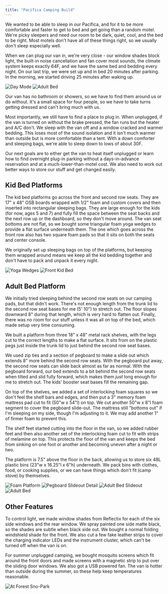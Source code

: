 ```yaml
---
title: "Pacifica Camping Build"
---
```


We wanted to be able to sleep in our Pacifica, and for it to be more comfortable and faster to get to bed and get going than a random motel. We're picky sleepers and need our room to be dark, quiet, cool, and the bed to be right. Most motels don't have all of these things right, so we usually don't sleep especially well.

When we can plug our van in, we're very close - our window shades block light, the built-in noise cancellation and fan cover most sounds, the climate system keeps exactly 64F, and we have the same bed and bedding every night. On our last trip, we were set up and in bed 20 minutes after parking. In the morning, we started driving 25 minutes after waking up.

![Day Mode](images/DayMode.jpg)
![Adult Bed](images/NightMode.jpg)

Our van has no bathroom or showers, so we have to find them around us or do without. It's a small space for four people, so we have to take turns getting dressed and can't bring much with us.

Most importantly, we still have to find a place to plug in. When unplugged, if the van is turned on without the brake pressed, the fan runs but the heater and A/C don't. We sleep with the van off and a window cracked and warmer bedding. This loses most of the sound isolation and it isn't much warmer than outside but is more comfortable than a tent. With a down comforter and sleeping bags, we're able to sleep down to lows of about 30F.

Our next goals are to either get the van to heat itself unplugged or learn how to find overnight plug-in parking without a days-in-advance reservation and at a much-lower-than-motel cost. We also need to work out better ways to store our stuff and get changed easily.

## Kid Bed Platforms
The kid bed platforms go across the front and second row seats. They are 17" x 48" OSB boards wrapped with 1/2" foam and custom covers and then inserted into rectangular sleeping bags. They are large enough for the kids (for now, ages 5 and 7) and fully fill the space between the seat backs and the next row up or the dashboard, so they don't move around. The van seat bottoms are not flat, so we bought some triangular foam yoga wedges to provide a flat surface underneath them. The one which goes across the front row also has two square foam pads so that it sits on both the seats and center console.

We originally set up sleeping bags on top of the platforms, but keeping them wrapped around means we keep all the kid bedding together and don't have to pack and unpack it every night.

![Yoga Wedges](images/YogaWedges.jpg)
![Front Kid Bed](images/FrontKidBed.jpg)

## Adult Bed Platform
We initially tried sleeping behind the second row seats on our camping pads, but that didn't work. There's not enough length from the trunk lid to the second row seat bases for me (5' 10") to stretch out. The floor slopes downward 8" during that length, which is very hard to flatten out. Finally, there was no room for our stuff unless it was all on top of the bed, which made setup very time consuming.

We built a platform from three 18" x 48" metal rack shelves, with the legs cut to the correct lengths to make a flat surface. It sits from on the plastic pegs just inside the trunk lid to just behind the second row seat bases. 

We used zip ties and a section of pegboard to make a slide out which extends 8" more behind the second row seats. With the pegboard put away, the second row seats can slide back almost as far as normal. With the pegboard forward, our bed extends to a bit behind the second row seats when tilted and slid fully forward, which makes them *just* long enough for me to stretch out. The kids' booster seat bases fill the remaining gap.

On top of the shelves, we added a set of interlocking foam squares so we don't feel the shelf bars and edges, and then put a 3" memory foam mattress pad cut to fit (50"w x 54"l) on top. We cut another 50"w x 8"l foam segment to cover the pegboard slide-out. The mattress still "bottoms out" if I'm sleeping on my side, though I'm adjusting to it. We may add another 1" of firmer foam to prevent this.

The shelf feet started cutting into the floor in the van, so we added rubber feet and then also another set of the interlocking foam cut to fit with strips of melamine on top. This protects the floor of the van and keeps the bed from sinking on one foot or another and becoming uneven after a night or two.

The platform is 7.5" above the floor in the back, allowing us to store six 48L plastic bins (23"w x 16.25"l x 6"h) underneath. We pack bins with clothes, food, or cooking supplies, or we can have things which don't fit (camp stove) by themselves.

![Foam Platform](images/FoamPlatform.jpg)
![Pegboard Slideout Detail](images/PegboardAndBoosterBases.jpg)
![Adult Bed Slideout](images/AdultBedSlideout.jpg)
![Adult Bed](images/NightMode.jpg)

## Other Features
To control light, we made window shades from Reflectix for each of the six side windows and the rear window. We spray painted one side matte black, so the shades are subtle when black side out. We bought a normal folding windshield shade for the front. We also cut a few fake leather strips to cover the charging indicator LEDs and the instrument cluster, which can't be turned off when the van is on.

For summer unplugged camping, we bought mosquito screens which fit around the front doors and made screens with a magnetic strip to put over the sliding door windows. We also got a USB powered fan. The van is hotter than outside during the summer, so these help keep temperatures reasonable.

![At Forest Sno-Park](images/AtForestSnopark.jpg)
